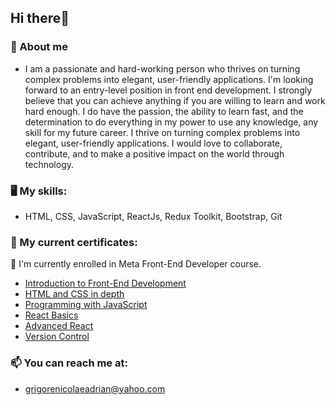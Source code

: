 ## Hi there👋
### 👨 About me 
- I am a passionate and hard-working person who thrives on turning complex problems into elegant, user-friendly applications.
I'm looking forward to an entry-level position in front end development. I strongly believe that you can achieve anything if you are willing to learn and work hard enough. I do have the passion, the ability to learn       fast, and the determination to do everything in my power to use any knowledge, any skill for my future career. I thrive on turning complex problems into elegant, user-friendly applications.
I would love to collaborate, contribute, and to make a positive impact on the world through technology.
### 🖥 My skills: 
- HTML, CSS, JavaScript, ReactJs, Redux Toolkit, Bootstrap, Git

### 📖 My current certificates: 
🌱 I'm currently enrolled in Meta Front-End Developer course. 
- [Introduction to Front-End Development](https://drive.google.com/file/d/1McZHrubaEoA5-qNMXE6_sDj8ZNgk5Eg7/view?usp=sharing)
- [HTML and CSS in depth](https://drive.google.com/file/d/1fY1LZdbAcDs4LbNr4eHkIQLxRRfUaIy9/view?usp=sharing)
- [Programming with JavaScript](https://drive.google.com/file/d/1HlnG8mGMNVaM0CAEWrx_pylP-z-iqtxl/view?usp=sharing)
- [React Basics](https://drive.google.com/file/d/1KoIOMGGcIk1YRMPn1rPASYOGv5k2SjgF/view?usp=sharing)
- [Advanced React](https://drive.google.com/file/d/1xM6yeb90sN_wxp5vNmD7ecmoD80Xn4Us/view?usp=sharing)
- [Version Control](https://drive.google.com/file/d/14dYNQ7if4EQc8pu12DMBTbwJhLSlYlyH/view?usp=sharing)

### 📫 You can reach me at: 
- grigorenicolaeadrian@yahoo.com
